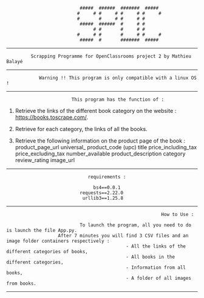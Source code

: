                                #####  ######  #######  #####  
                              #     # #     # #     # #     # 
                              #       #     # #     # #       
                               #####  ######  #     # #       
                                    # #       #     # #       
                              #     # #       #     # #     # 
                               #####  #       #######  #####  

----------------------------------------------------------------------------------------------------------------------------------------------

             Scrapping Programme for OpenClassrooms project 2 by Mathieu Balayé

----------------------------------------------------------------------------------------------------------------------------------------------

                Warning !! This program is only compatible with a linux OS !

----------------------------------------------------------------------------------------------------------------------------------------------

                            This program has the function of : 
                                                  
  1. Retrieve the links of the different book category on the website : https://books.toscrape.com/.

  2. Retrieve for each category, the links of all the books.

  3. Retrieve the following information on the product page of the book : product_page_url
                                                                            universal_ product_code (upc)
                                                                            title
                                                                            price_including_tax
                                                                            price_excluding_tax
                                                                            number_available
                                                                            product_description
                                                                            category
                                                                            review_rating
                                                                            image_url
                                                                        
----------------------------------------------------------------------------------------------------------------------------------------------
                                                                      
                                  requirements :

                                    bs4==0.0.1
                               requests==2.22.0
                                urllib3==1.25.8
                                                              
----------------------------------------------------------------------------------------------------------------------------------------------

                                                             How to Use :
                                                             
                               To launch the program, all you need to do is launch the file App.py. 
                       After 7 minutes you will find 3 CSV files and an image folder containers respectively :  
                                                - All the links of the different categories of books,
                                                - All books in the different categories,
                                                - Information from all books,
                                                - A folder of all images from books.
                                                             
----------------------------------------------------------------------------------------------------------------------------------------------
